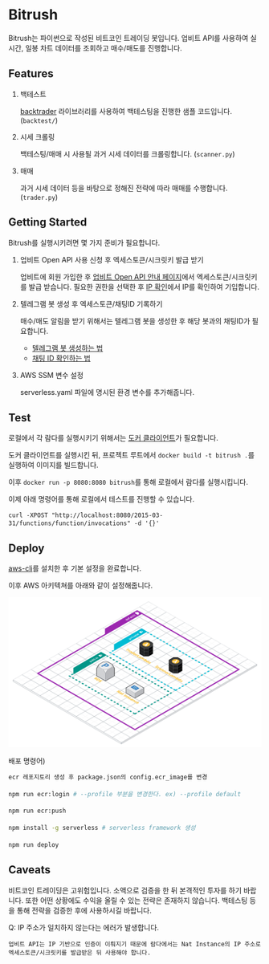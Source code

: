 # Bitrush

Bitrush는 파이썬으로 작성된 비트코인 트레이딩 봇입니다.
업비트 API를 사용하여 실시간, 일봉 차트 데이터를 조회하고 매수/매도를 진행합니다.

## Features

1. 백테스트
    
    [backtrader](https://www.backtrader.com) 라이브러리를 사용하여 백테스팅을 진행한 샘플 코드입니다. (`backtest/`)

2. 시세 크롤링

    백테스팅/매매 시 사용될 과거 시세 데이터를 크롤링합니다. (`scanner.py`)

3. 매매

    과거 시세 데이터 등을 바탕으로 정해진 전략에 따라 매매를 수행합니다. (`trader.py`)

## Getting Started

Bitrush를 실행시키려면 몇 가지 준비가 필요합니다.

1. 업비트 Open API 사용 신청 후 엑세스토큰/시크릿키 발급 받기

    업비트에 회원 가입한 후 [업비트 Open API 안내 페이지](https://upbit.com/service_center/open_api_guide)에서 엑세스토큰/시크릿키를 발급 받습니다. 필요한 권한을 선택한 후 [IP 확인](https://www.myip.com)에서 IP를 확인하여 기입합니다.

2. 텔레그램 봇 생성 후 엑세스토큰/채팅ID 기록하기

    매수/매도 알림을 받기 위해서는 텔레그램 봇을 생성한 후 해당 봇과의 채팅ID가 필요합니다.

    - [텔레그램 봇 생성하는 법](https://blog.cosmosfarm.com/archives/1070/텔레그램-봇-telegram-bot-만들기/)
    - [채팅 ID 확인하는 법](https://gabrielkim.tistory.com/entry/Telegram-Bot-Token-및-Chat-Id-얻기)

3. AWS SSM 변수 설정

    serverless.yaml 파일에 명시된 환경 변수를 추가해줍니다.

## Test

로컬에서 각 람다를 실행시키기 위해서는 [도커 클라이언트](https://www.docker.com/products/docker-desktop)가 필요합니다. 

도커 클라이언트를 실행시킨 뒤, 프로젝트 루트에서 `docker build -t bitrush .`를 실행하여 이미지를 빌드합니다.

이후 `docker run -p 8080:8080 bitrush`를 통해 로컬에서 람다를 실행시킵니다.

이제 아래 명령어를 통해 로컬에서 테스트를 진행할 수 있습니다.

```curl
curl -XPOST "http://localhost:8080/2015-03-31/functions/function/invocations" -d '{}'
```

## Deploy

[aws-cli](https://github.com/aws/aws-cli)를 설치한 후 기본 설정을 완료합니다.

이후 AWS 아키텍쳐를 아래와 같이 설정해줍니다.

![아키텍쳐](./aws-architecture.png)

배포 명령어)

```bash
ecr 레포지토리 생성 후 package.json의 config.ecr_image를 변경

npm run ecr:login # --profile 부분을 변경한다. ex) --profile default

npm run ecr:push

npm install -g serverless # serverless framework 생성

npm run deploy
```

## Caveats

비트코인 트레이딩은 고위험입니다. 소액으로 검증을 한 뒤 본격적인 투자를 하기 바랍니다. 또한 어떤 상황에도 수익을 올릴 수 있는 전략은 존재하지 않습니다. 백테스팅 등을 통해 전략을 검증한 후에 사용하시길 바랍니다.

Q: IP 주소가 일치하지 않는다는 에러가 발생합니다.

    업비트 API는 IP 기반으로 인증이 이뤄지기 때문에 람다에서는 Nat Instance의 IP 주소로 엑세스토큰/시크릿키를 발급받은 뒤 사용해야 합니다.
